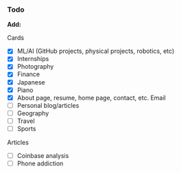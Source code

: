 ### Todo


**Add:**

Cards
- [x] ML/AI (GitHub projects, physical projects, robotics, etc)
- [x] Internships
- [x] Photography
- [x] Finance
- [x] Japanese
- [x] Piano
- [x] About page, resume, home page, contact, etc. Email
- [ ] Personal blog/articles
- [ ] Geography
- [ ] Travel
- [ ] Sports

Articles
- [ ] Coinbase analysis
- [ ] Phone addiction
